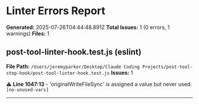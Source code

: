 # Linter Errors Report

**Generated:** 2025-07-26T04:44:48.891Z
**Total Issues:** 1 (0 errors, 1 warnings)
**Files:** 1

## post-tool-linter-hook.test.js (eslint)

**File Path:** `/Users/jeremyparker/Desktop/Claude Coding Projects/post-tool-stop-hook/post-tool-linter-hook.test.js`
**Issues:** 1

⚠️ **Line 1047:13** - 'originalWriteFileSync' is assigned a value but never used. `[no-unused-vars]`

---

